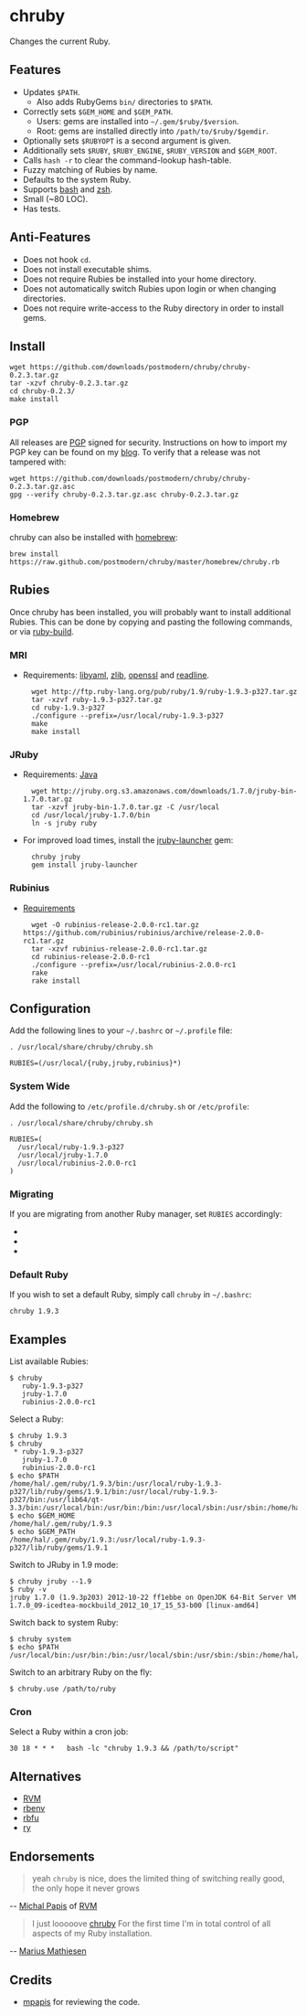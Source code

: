 # chruby

Changes the current Ruby.

## Features

* Updates `$PATH`.
  * Also adds RubyGems `bin/` directories to `$PATH`.
* Correctly sets `$GEM_HOME` and `$GEM_PATH`.
  * Users: gems are installed into `~/.gem/$ruby/$version`.
  * Root: gems are installed directly into `/path/to/$ruby/$gemdir`.
* Optionally sets `$RUBYOPT` is a second argument is given.
* Additionally sets `$RUBY`, `$RUBY_ENGINE`, `$RUBY_VERSION` and `$GEM_ROOT`.
* Calls `hash -r` to clear the command-lookup hash-table.
* Fuzzy matching of Rubies by name.
* Defaults to the system Ruby.
* Supports [bash] and [zsh].
* Small (~80 LOC).
* Has tests.

## Anti-Features

* Does not hook `cd`.
* Does not install executable shims.
* Does not require Rubies be installed into your home directory.
* Does not automatically switch Rubies upon login or when changing directories.
* Does not require write-access to the Ruby directory in order to install gems.

## Install

    wget https://github.com/downloads/postmodern/chruby/chruby-0.2.3.tar.gz
    tar -xzvf chruby-0.2.3.tar.gz
    cd chruby-0.2.3/
    make install

### PGP

All releases are [PGP] signed for security. Instructions on how to import my
PGP key can be found on my [blog][1]. To verify that a release was not tampered 
with:

    wget https://github.com/downloads/postmodern/chruby/chruby-0.2.3.tar.gz.asc
    gpg --verify chruby-0.2.3.tar.gz.asc chruby-0.2.3.tar.gz

### Homebrew

chruby can also be installed with [homebrew]:

    brew install https://raw.github.com/postmodern/chruby/master/homebrew/chruby.rb

## Rubies

Once chruby has been installed, you will probably want to install additional
Rubies. This can be done by copying and pasting the following commands,
or via [ruby-build].

### MRI

* Requirements: [libyaml], [zlib], [openssl] and [readline].

        wget http://ftp.ruby-lang.org/pub/ruby/1.9/ruby-1.9.3-p327.tar.gz
        tar -xzvf ruby-1.9.3-p327.tar.gz
        cd ruby-1.9.3-p327
        ./configure --prefix=/usr/local/ruby-1.9.3-p327
        make
        make install

### JRuby

* Requirements: [Java]

        wget http://jruby.org.s3.amazonaws.com/downloads/1.7.0/jruby-bin-1.7.0.tar.gz
        tar -xzvf jruby-bin-1.7.0.tar.gz -C /usr/local
        cd /usr/local/jruby-1.7.0/bin
        ln -s jruby ruby

* For improved load times, install the [jruby-launcher] gem:

        chruby jruby
        gem install jruby-launcher

### Rubinius

* [Requirements](http://rubini.us/doc/en/getting-started/requirements/)

        wget -O rubinius-release-2.0.0-rc1.tar.gz https://github.com/rubinius/rubinius/archive/release-2.0.0-rc1.tar.gz
        tar -xzvf rubinius-release-2.0.0-rc1.tar.gz
        cd rubinius-release-2.0.0-rc1
        ./configure --prefix=/usr/local/rubinius-2.0.0-rc1
        rake
        rake install

## Configuration

Add the following lines to your `~/.bashrc` or `~/.profile` file:

    . /usr/local/share/chruby/chruby.sh
    
    RUBIES=(/usr/local/{ruby,jruby,rubinius}*)

### System Wide

Add the following to `/etc/profile.d/chruby.sh` or `/etc/profile`:

    . /usr/local/share/chruby/chruby.sh
    
    RUBIES=(
      /usr/local/ruby-1.9.3-p327
      /usr/local/jruby-1.7.0
      /usr/local/rubinius-2.0.0-rc1
    )

### Migrating

If you are migrating from another Ruby manager, set `RUBIES` accordingly:

* [RVM]: `RUBIES=(~/.rvm/rubies/*)`
* [rbenv]: `RUBIES=(~/.rbenv/versions/*)`
* [rbfu]: `RUBIES=(~/.rbfu/rubies/*)`

### Default Ruby

If you wish to set a default Ruby, simply call `chruby` in `~/.bashrc`:

    chruby 1.9.3

## Examples

List available Rubies:

    $ chruby
       ruby-1.9.3-p327
       jruby-1.7.0
       rubinius-2.0.0-rc1

Select a Ruby:

    $ chruby 1.9.3
    $ chruby
     * ruby-1.9.3-p327
       jruby-1.7.0
       rubinius-2.0.0-rc1
    $ echo $PATH
    /home/hal/.gem/ruby/1.9.3/bin:/usr/local/ruby-1.9.3-p327/lib/ruby/gems/1.9.1/bin:/usr/local/ruby-1.9.3-p327/bin:/usr/lib64/qt-3.3/bin:/usr/local/bin:/usr/bin:/bin:/usr/local/sbin:/usr/sbin:/home/hal/bin:/home/hal/bin
    $ echo $GEM_HOME
    /home/hal/.gem/ruby/1.9.3
    $ echo $GEM_PATH
    /home/hal/.gem/ruby/1.9.3:/usr/local/ruby-1.9.3-p327/lib/ruby/gems/1.9.1

Switch to JRuby in 1.9 mode:

    $ chruby jruby --1.9
    $ ruby -v
    jruby 1.7.0 (1.9.3p203) 2012-10-22 ff1ebbe on OpenJDK 64-Bit Server VM 1.7.0_09-icedtea-mockbuild_2012_10_17_15_53-b00 [linux-amd64]

Switch back to system Ruby:

    $ chruby system
    $ echo $PATH
    /usr/local/bin:/usr/bin:/bin:/usr/local/sbin:/usr/sbin:/sbin:/home/hal/bin

Switch to an arbitrary Ruby on the fly:

    $ chruby.use /path/to/ruby

### Cron

Select a Ruby within a cron job:

    30 18 * * *   bash -lc "chruby 1.9.3 && /path/to/script"

## Alternatives

* [RVM]
* [rbenv]
* [rbfu]
* [ry]

## Endorsements

> yeah `chruby` is nice, does the limited thing of switching really good,
> the only hope it never grows 

-- [Michal Papis](https://twitter.com/mpapis/status/258049391791841280) of [RVM]

> I just looooove [chruby](#readme) For the first time I'm in total control of
> all aspects of my Ruby installation. 

-- [Marius Mathiesen](https://twitter.com/zmalltalker/status/271192206268829696)

## Credits

* [mpapis](https://github.com/mpapis) for reviewing the code.

[bash]: http://www.gnu.org/software/bash/
[zsh]: http://www.zsh.org/
[PGP]: http://en.wikipedia.org/wiki/Pretty_Good_Privacy
[homebrew]: http://mxcl.github.com/homebrew/
[ruby-build]: https://github.com/sstephenson/ruby-build#readme

[RVM]: https://rvm.io/
[rbenv]: https://github.com/sstephenson/rbenv#readme
[rbfu]: https://github.com/hmans/rbfu#readme
[ry]: https://github.com/jayferd/ry#readme

[flex]: http://flex.sourceforge.net/
[bison]: http://www.gnu.org/software/bison/
[zlib]: http://www.zlib.net/
[libyaml]: http://pyyaml.org/wiki/LibYAML
[openssl]: http://www.openssl.org/
[readline]: http://cnswww.cns.cwru.edu/php/chet/readline/rltop.html
[Java]: http://www.java.com/en/download/index.jsp
[jruby-launcher]: https://github.com/jruby/jruby-launcher

[1]: http://postmodern.github.com/contact.html#pgp
